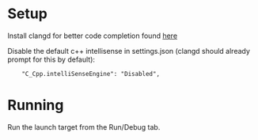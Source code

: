 # Setup

Install clangd for better code completion found [here](https://marketplace.visualstudio.com/items?itemName=llvm-vs-code-extensions.vscode-clangd)

Disable the default c++ intellisense in settings.json (clangd should already prompt for this by default):

```
    "C_Cpp.intelliSenseEngine": "Disabled",
```

# Running

Run the launch target from the Run/Debug tab.
